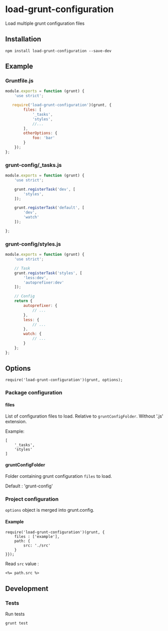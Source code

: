 # load-grunt-configuration

Load multiple grunt configuration files


## Installation

`npm install load-grunt-configuration --save-dev`


## Example

### Gruntfile.js
```js
module.exports = function (grunt) {
    'use strict';

   require('load-grunt-configuration')(grunt, {
        files: [
            '_tasks',
            'styles',
            //...
        ],
        otherOptions: {
            foo: 'bar'            
        }
    });
};
```

### grunt-config/_tasks.js
```js
module.exports = function (grunt) {
    'use strict';

    grunt.registerTask('dev', [
        'styles',
    ]);

    grunt.registerTask('default', [
        'dev',
        'watch'
    ]);

};
```

### grunt-config/styles.js
```js
module.exports = function (grunt) {
    'use strict';

    // Task
    grunt.registerTask('styles', [
        'less:dev',
        'autoprefixer:dev'
    ]);

    // Config
    return {
        autoprefixer: {
            // ...
        },
        less: {
            // ...
        },
        watch: {
            // ...
        }
    };
};
```

## Options

```
require('load-grunt-configuration')(grunt, options);
```

### Package configuration

#### files
List of configuration files to load. Relative to `gruntConfigFolder`. Without '.js' extension.

Example:

```
[
    '_tasks',
    'styles'
]
```

#### gruntConfigFolder
Folder containing grunt configuration `files` to load.

Default : 'grunt-config'


### Project configuration
```options``` object is merged into grunt.config.

#### Example

```
require('load-grunt-configuration')(grunt, {
    files : ['example'],
    path: {
        src: './src'
    }
}});
```

Read ``src`` value : 
```
<%= path.src %>
```


## Development

### Tests

Run tests
```
grunt test
```